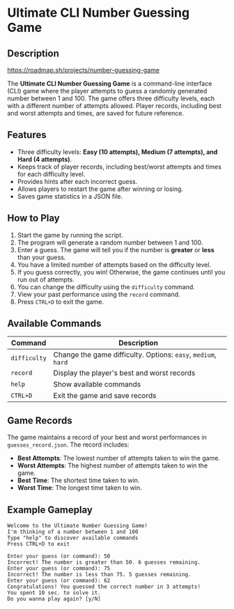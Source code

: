 # Ultimate CLI Number Guessing Game

## Description

https://roadmap.sh/projects/number-guessing-game

The **Ultimate CLI Number Guessing Game** is a command-line interface (CLI) game where the player attempts to guess a randomly generated number between 1 and 100. The game offers three difficulty levels, each with a different number of attempts allowed. Player records, including best and worst attempts and times, are saved for future reference.

## Features
- Three difficulty levels: **Easy (10 attempts), Medium (7 attempts), and Hard (4 attempts)**.
- Keeps track of player records, including best/worst attempts and times for each difficulty level.
- Provides hints after each incorrect guess.
- Allows players to restart the game after winning or losing.
- Saves game statistics in a JSON file.

## How to Play
1. Start the game by running the script.
2. The program will generate a random number between 1 and 100.
3. Enter a guess. The game will tell you if the number is **greater** or **less** than your guess.
4. You have a limited number of attempts based on the difficulty level.
5. If you guess correctly, you win! Otherwise, the game continues until you run out of attempts.
6. You can change the difficulty using the `difficulty` command.
7. View your past performance using the `record` command.
8. Press `CTRL+D` to exit the game.

## Available Commands
| Command       | Description |
|--------------|-------------|
| `difficulty` | Change the game difficulty. Options: `easy`, `medium`, `hard` |
| `record`     | Display the player's best and worst records |
| `help`       | Show available commands |
| `CTRL+D`     | Exit the game and save records |

## Game Records
The game maintains a record of your best and worst performances in `guesses_record.json`. The record includes:
- **Best Attempts**: The lowest number of attempts taken to win the game.
- **Worst Attempts**: The highest number of attempts taken to win the game.
- **Best Time**: The shortest time taken to win.
- **Worst Time**: The longest time taken to win.

## Example Gameplay
```
Welcome to the Ultimate Number Guessing Game!
I'm thinking of a number between 1 and 100
Type "help" to discover available commands
Press CTRL+D to exit

Enter your guess (or command): 50
Incorrect! The number is greater than 50. 6 guesses remaining.
Enter your guess (or command): 75
Incorrect! The number is less than 75. 5 guesses remaining.
Enter your guess (or command): 62
Congratulations! You guessed the correct number in 3 attempts!
You spent 10 sec. to solve it.
Do you wanna play again? [y/N]
```

